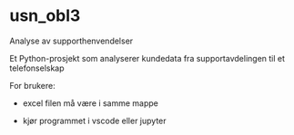 # usn_obl3

Analyse av supporthenvendelser

Et Python-prosjekt som analyserer kundedata fra supportavdelingen til et telefonselskap

For brukere:

* excel filen må være i samme mappe

* kjør programmet i vscode eller jupyter
